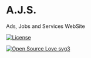 # A.J.S.

Ads, Jobs and Services WebSite

[![License](https://img.shields.io/badge/License-Apache%202.0-blue.svg)](https://opensource.org/licenses/Apache-2.0)

[![Open Source Love svg3](https://badges.frapsoft.com/os/v3/open-source.svg?v=103)](https://github.com/ellerbrock/open-source-badges/)

